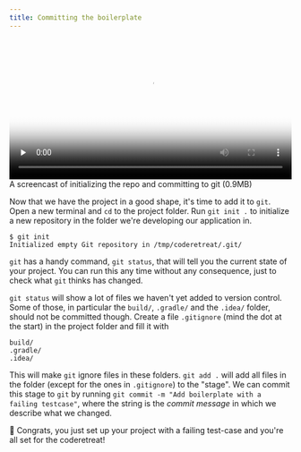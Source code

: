 ```yaml
---
title: Committing the boilerplate
---
```


<video 
  width="100%" 
  controls 
  class="my-2 drop-shadow-small" 
  preload="none"
  poster="{% link getting-started/guides/windows-intellij-kotlin-4-git-commit.mp4.thumb.jpg %}"
  src="{% link getting-started/guides/windows-intellij-kotlin-4-git-commit.mp4 %}"></video>
<span class="text-center d-block small">A screencast of initializing the repo and committing to git (0.9MB)</span>

Now that we have the project in a good shape, it's time to add it to `git`. Open a new terminal and `cd` to the project folder. Run `git init .` to initialize a new repository in the folder we're developing our application in.

```shell
$ git init
Initialized empty Git repository in /tmp/coderetreat/.git/
```

`git` has a handy command, `git status`, that will tell you the current state of your project. You can run this any time without any consequence, just to check what `git` thinks has changed.

`git status` will show a lot of files we haven't yet added to version control. Some of those, in particular the `build/`, `.gradle/` and the `.idea/` folder, should not be committed though. Create a file `.gitignore` (mind the dot at the start) in the project folder and fill it with

```
build/
.gradle/
.idea/
```

This will make `git` ignore files in these folders. `git add .` will add all files in the folder (except for the ones in `.gitignore`) to the "stage". We can commit this stage to `git` by running `git commit -m "Add boilerplate with a failing testcase"`, where the string is the _commit message_ in which we describe what we changed.

🎉 Congrats, you just set up your project with a failing test-case and you're all set for the coderetreat!

